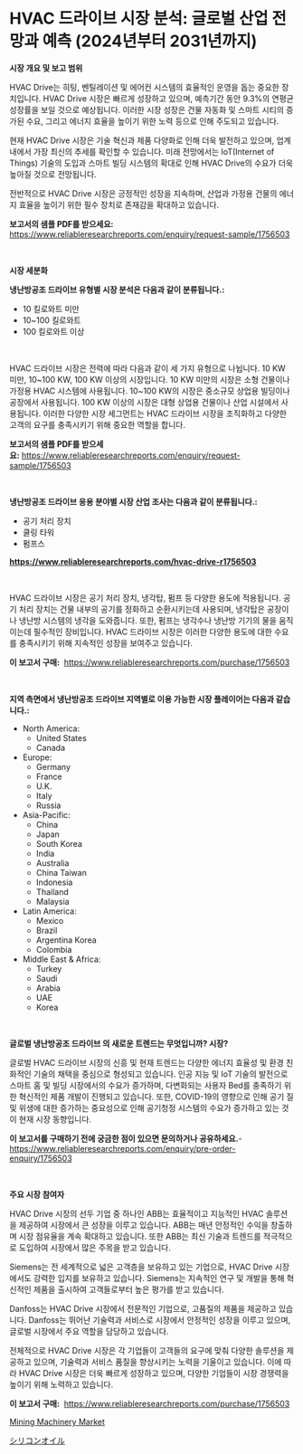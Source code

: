 <p><h1>HVAC 드라이브 시장 분석: 글로벌 산업 전망과 예측 (2024년부터 2031년까지)</h1></p><p><strong>시장 개요 및 보고 범위</strong></p>
<p><p>HVAC Drive는 히팅, 벤틸레이션 및 에어컨 시스템의 효율적인 운영을 돕는 중요한 장치입니다. HVAC Drive 시장은 빠르게 성장하고 있으며, 예측기간 동안 9.3%의 연평균 성장률을 보일 것으로 예상됩니다. 이러한 시장 성장은 건물 자동화 및 스마트 시티의 증가된 수요, 그리고 에너지 효율을 높이기 위한 노력 등으로 인해 주도되고 있습니다. </p><p>현재 HVAC Drive 시장은 기술 혁신과 제품 다양화로 인해 더욱 발전하고 있으며, 업계 내에서 가장 최신의 추세를 확인할 수 있습니다. 미래 전망에서는 IoT(Internet of Things) 기술의 도입과 스마트 빌딩 시스템의 확대로 인해 HVAC Drive의 수요가 더욱 높아질 것으로 전망됩니다. </p><p>전반적으로 HVAC Drive 시장은 긍정적인 성장을 지속하며, 산업과 가정용 건물의 에너지 효율을 높이기 위한 필수 장치로 존재감을 확대하고 있습니다.</p></p>
<p><strong>보고서의 샘플 PDF를 받으세요:</strong> <a href="https://www.reliableresearchreports.com/enquiry/request-sample/1756503">https://www.reliableresearchreports.com/enquiry/request-sample/1756503</a></p>
<p>&nbsp;</p>
<p><strong>시장 세분화</strong></p>
<p><strong>냉난방공조 드라이브 유형별 시장 분석은 다음과 같이 분류됩니다.:</strong></p>
<p><ul><li>10 킬로와트 미만</li><li>10~100 킬로와트</li><li>100 킬로와트 이상</li></ul></p>
<p>&nbsp;</p>
<p><p>HVAC 드라이브 시장은 전력에 따라 다음과 같이 세 가지 유형으로 나뉩니다. 10 KW 미만, 10~100 KW, 100 KW 이상의 시장입니다. 10 KW 미만의 시장은 소형 건물이나 가정용 HVAC 시스템에 사용됩니다. 10~100 KW의 시장은 중소규모 상업용 빌딩이나 공장에서 사용됩니다. 100 KW 이상의 시장은 대형 상업용 건물이나 산업 시설에서 사용됩니다. 이러한 다양한 시장 세그먼트는 HVAC 드라이브 시장을 조직화하고 다양한 고객의 요구를 충족시키기 위해 중요한 역할을 합니다.</p></p>
<p><strong>보고서의 샘플 PDF를 받으세요:</strong>&nbsp;<a href="https://www.reliableresearchreports.com/enquiry/request-sample/1756503">https://www.reliableresearchreports.com/enquiry/request-sample/1756503</a></p>
<p>&nbsp;</p>
<p><strong> 냉난방공조 드라이브 응용 분야별 시장 산업 조사는 다음과 같이 분류됩니다.:</strong></p>
<p><ul><li>공기 처리 장치</li><li>쿨링 타워</li><li>펌프스</li></ul></p>
<p><strong><a href="https://www.reliableresearchreports.com/hvac-drive-r1756503">https://www.reliableresearchreports.com/hvac-drive-r1756503</a></strong></p>
<p>&nbsp;</p>
<p><p>HVAC 드라이브 시장은 공기 처리 장치, 냉각탑, 펌프 등 다양한 용도에 적용됩니다. 공기 처리 장치는 건물 내부의 공기를 정화하고 순환시키는데 사용되며, 냉각탑은 공장이나 냉난방 시스템의 냉각을 도와줍니다. 또한, 펌프는 냉각수나 냉난방 기기의 물을 움직이는데 필수적인 장비입니다. HVAC 드라이브 시장은 이러한 다양한 용도에 대한 수요를 충족시키기 위해 지속적인 성장을 보여주고 있습니다.</p></p>
<p><strong>이 보고서 구매:</strong>&nbsp; <a href="https://www.reliableresearchreports.com/purchase/1756503">https://www.reliableresearchreports.com/purchase/1756503</a></p>
<p>&nbsp;</p>
<p><strong>지역 측면에서 냉난방공조 드라이브 지역별로 이용 가능한 시장 플레이어는 다음과 같습니다.:</strong></p>
<p><ul>
    <li>
        North America:
        <ul>
            <li>United States</li>
            <li>Canada</li>
        </ul>
    </li>
    <li>
        Europe:
        <ul>
            <li>Germany</li>
            <li>France</li>
            <li>U.K.</li>
            <li>Italy</li>
            <li>Russia</li>
        </ul>
    </li>
    <li>
        Asia-Pacific:
        <ul>
            <li>China</li>
            <li>Japan</li>
            <li>South Korea</li>
            <li>India</li>
            <li>Australia</li>
            <li>China Taiwan</li>
            <li>Indonesia</li>
            <li>Thailand</li>
            <li>Malaysia</li>
        </ul>
    </li>
    <li>
        Latin America:
        <ul>
            <li>Mexico</li>
            <li>Brazil</li>
            <li>Argentina Korea</li>
            <li>Colombia</li>
        </ul>
    </li>
    <li>
        Middle East & Africa:
        <ul>
            <li>Turkey</li>
            <li>Saudi</li>
            <li>Arabia</li>
            <li>UAE</li>
            <li>Korea</li>
        </ul>
    </li>
    </ul></p>
<p>&nbsp;</p>
<p><strong>글로벌 냉난방공조 드라이브 의 새로운 트렌드는 무엇입니까? 시장?</strong></p>
<p><p>글로벌 HVAC 드라이브 시장의 신흥 및 현재 트렌드는 다양한 에너지 효율성 및 환경 친화적인 기술의 채택을 중심으로 형성되고 있습니다. 인공 지능 및 IoT 기술의 발전으로 스마트 홈 및 빌딩 시장에서의 수요가 증가하며, 다변화되는 사용자 Bed를 충족하기 위한 혁신적인 제품 개발이 진행되고 있습니다. 또한, COVID-19의 영향으로 인해 공기 질 및 위생에 대한 증가하는 중요성으로 인해 공기청정 시스템의 수요가 증가하고 있는 것이 현재 시장 동향입니다.</p></p>
<p><strong>이 보고서를 구매하기 전에 궁금한 점이 있으면 문의하거나 공유하세요.</strong>- <a href="https://www.reliableresearchreports.com/enquiry/pre-order-enquiry/1756503">https://www.reliableresearchreports.com/enquiry/pre-order-enquiry/1756503</a></p>
<p>&nbsp;</p>
<p><strong>주요 시장 참여자</strong></p>
<p><p>HVAC Drive 시장의 선두 기업 중 하나인 ABB는 효율적이고 지능적인 HVAC 솔루션을 제공하여 시장에서 큰 성장을 이루고 있습니다. ABB는 매년 안정적인 수익을 창출하며 시장 점유율을 계속 확대하고 있습니다. 또한 ABB는 최신 기술과 트렌드를 적극적으로 도입하여 시장에서 많은 주목을 받고 있습니다.</p><p>Siemens는 전 세계적으로 넓은 고객층을 보유하고 있는 기업으로, HVAC Drive 시장에서도 강력한 입지를 보유하고 있습니다. Siemens는 지속적인 연구 및 개발을 통해 혁신적인 제품을 출시하여 고객들로부터 높은 평가를 받고 있습니다.</p><p>Danfoss는 HVAC Drive 시장에서 전문적인 기업으로, 고품질의 제품을 제공하고 있습니다. Danfoss는 뛰어난 기술력과 서비스로 시장에서 안정적인 성장을 이루고 있으며, 글로벌 시장에서 주요 역할을 담당하고 있습니다.</p><p>전체적으로 HVAC Drive 시장은 각 기업들이 고객들의 요구에 맞춰 다양한 솔루션을 제공하고 있으며, 기술력과 서비스 품질을 향상시키는 노력을 기울이고 있습니다. 이에 따라 HVAC Drive 시장은 더욱 빠르게 성장하고 있으며, 다양한 기업들이 시장 경쟁력을 높이기 위해 노력하고 있습니다.</p></p>
<p><strong>이 보고서 구매:</strong>&nbsp;&nbsp;<a href="https://www.reliableresearchreports.com/purchase/1756503">https://www.reliableresearchreports.com/purchase/1756503</a></p>
<p><p><a href="https://github.com/nicholepatriciadoylenwnrjr0/Market-Research-Report-List-2/blob/main/mining-machinery-market.md">Mining Machinery Market</a></p><p><a href="https://medium.com/@lawrencewatkins654/%E3%82%B7%E3%83%AA%E3%82%B3%E3%83%BC%E3%83%B3%E6%B5%81%E4%BD%93%E5%B8%82%E5%A0%B4-%E3%82%BF%E3%82%A4%E3%83%97-%E3%82%A2%E3%83%97%E3%83%AA%E3%82%B1%E3%83%BC%E3%82%B7%E3%83%A7%E3%83%B3-%E5%9C%B0%E7%90%86%E3%81%AB%E3%82%88%E3%82%8B%E5%8C%85%E6%8B%AC%E7%9A%84%E3%81%AA%E8%A9%95%E4%BE%A1-a73719fe251e">シリコンオイル</a></p></p>